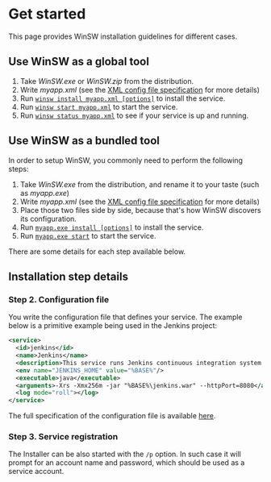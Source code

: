 # Get started

This page provides WinSW installation guidelines for different cases.

## Use WinSW as a global tool

1. Take *WinSW.exe* or *WinSW.zip* from the distribution.
1. Write *myapp.xml* (see the [XML config file specification](xml-config-file.md) for more details)
1. Run [`winsw install myapp.xml [options]`](cli-commands.md#install-command) to install the service.
1. Run [`winsw start myapp.xml`](cli-commands.md#start-command) to start the service.
1. Run [`winsw status myapp.xml`](cli-commands.md#status-command) to see if your service is up and running.

## Use WinSW as a bundled tool

In order to setup WinSW, you commonly need to perform the following steps:

1. Take *WinSW.exe* from the distribution, and rename it to your taste (such as *myapp.exe*)
1. Write *myapp.xml* (see the [XML config file specification](xml-config-file.md) for more details)
1. Place those two files side by side, because that's how WinSW discovers its configuration.
1. Run [`myapp.exe install [options]`](cli-commands.md#install-command) to install the service.
1. Run [`myapp.exe start`](cli-commands.md#start-command) to start the service.

There are some details for each step available below.

## Installation step details

### Step 2. Configuration file

You write the configuration file that defines your service.
The example below is a primitive example being used in the Jenkins project:

```xml
<service>
  <id>jenkins</id>
  <name>Jenkins</name>
  <description>This service runs Jenkins continuous integration system.</description>
  <env name="JENKINS_HOME" value="%BASE%"/>
  <executable>java</executable>
  <arguments>-Xrs -Xmx256m -jar "%BASE%\jenkins.war" --httpPort=8080</arguments>
  <log mode="roll"></log>
</service>
```

The full specification of the configuration file is available [here](xml-config-file.md).

### Step 3. Service registration

The Installer can be also started with the `/p` option.
In such case it will prompt for an account name and password, which should be used as a service account.
